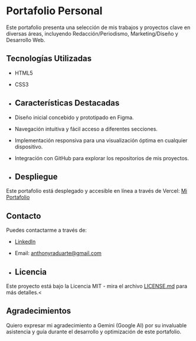 # Portafolio Personal

Este portafolio presenta una selección de mis trabajos y proyectos clave en diversas áreas, incluyendo Redacción/Periodismo, Marketing/Diseño y Desarrollo Web.

## Tecnologías Utilizadas

* HTML5
* CSS3

* ## Características Destacadas

* Diseño inicial concebido y prototipado en Figma.
* Navegación intuitiva y fácil acceso a diferentes secciones.
* Implementación responsiva para una visualización óptima en cualquier dispositivo.
* Integración con GitHub para explorar los repositorios de mis proyectos.

* ## Despliegue

Este portafolio está desplegado y accesible en línea a través de Vercel: [Mi Portafolio](https://anthonyduarte-portafolio.vercel.app/)

## Contacto

Puedes contactarme a través de:

* [LinkedIn](https://www.linkedin.com/in/anthonyrduarte/)
* Email: anthonyraduarte@gmail.com

* ## Licencia

Este proyecto está bajo la Licencia MIT - mira el archivo [LICENSE.md](LICENSE.md) para más detalles.<  

## Agradecimientos

Quiero expresar mi agradecimiento a Gemini (Google AI) por su invaluable asistencia y guía durante el desarrollo y optimización de este portafolio.
